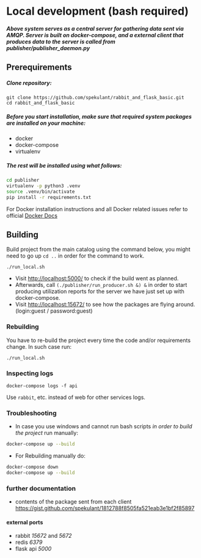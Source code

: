# Local development (bash required)

##### Above system serves as a central server for gathering data sent via AMQP. Server is built on docker-compose, and a external client that produces data to the server is called from publisher/publisher_daemon.py

## Prerequirements

##### Clone repository:
```
git clone https://github.com/spekulant/rabbit_and_flask_basic.git
cd rabbit_and_flask_basic
```
##### Before you start installation, make sure that required system packages are installed on your machine:

* docker
* docker-compose
* virtualenv

##### The rest will be installed using what follows:

```bash
cd publisher
virtualenv -p python3 .venv
source .venv/bin/activate
pip install -r requirements.txt
```

For Docker installation instructions and all Docker related issues refer to official [Docker Docs](https://docs.docker.com/)

## Building

Build project from the main catalog using the command below, you might need to go up `cd ..` in order for the command to work.

```
./run_local.sh
```
* Visit [http://localhost:5000/](http://localhost:5000/) to check if the build went as planned.
* Afterwards, call `(./publisher/run_producer.sh &) &` in order to start producing utilization reports for the server we have just set up with docker-compose.
* Visit [http://localhost:15672/](http://localhost:15672/) to see how the packages are flying around. (login:guest / password:guest)

### Rebuilding

You have to re-build the project every time the code and/or requirements change. In such case run:
```
./run_local.sh
```

### Inspecting logs

```
docker-compose logs -f api
```
Use `rabbit`, etc. instead of web for other services logs.
### Troubleshooting
* In case you use windows and cannot run bash scripts *in order to build the project* run manually:
```bash
docker-compose up --build
```
* For Rebuilding manually do:
```bash
docker-compose down
docker-compose up --build
```
### further documentation
- contents of the package sent from each client https://gist.github.com/spekulant/1812788f8505fa521eab3e1bf2f85897

#### external ports
- rabbit *15672* and *5672*
- redis *6379*
- flask api *5000*
